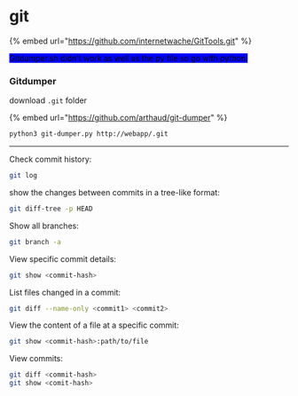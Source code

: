 # git

{% embed url="https://github.com/internetwache/GitTools.git" %}

<mark style="background-color:blue;">Gitdumper.sh didn't work as well as the py file so go with python.</mark>

### Gitdumper

download `.git` folder

{% embed url="https://github.com/arthaud/git-dumper" %}

```sh
python3 git-dumper.py http://webapp/.git
```

***

Check commit history:

```sh
git log
```

show the changes between commits in a tree-like format:

```sh
git diff-tree -p HEAD
```

Show all branches:

```sh
git branch -a
```

View specific commit details:

```sh
git show <commit-hash>
```

List files changed in a commit:

```sh
git diff --name-only <commit1> <commit2>
```

View the content of a file at a specific commit:

```sh
git show <commit-hash>:path/to/file
```



View commits:

```bash
git diff <commit-hash>
git show <comit-hash>
```
